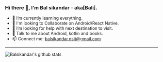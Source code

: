 ### Hi there 👋, I'm Bal sikandar - aka[Bali].


- 🌱 I’m currently learning everything.
- 👯 I'm looking to Collaborate on Android/React Native.
- 🤔 I’m looking for help with next destination to visit.
- 💬 Talk to me about Android, kotlin and books.
- 📫 Connect me: balsikandar.nsit@gmail.com

---

<img align="left" alt="Balsikandar's github stats" src="https://github-readme-stats.vercel.app/api?username=balsikandar&show-icons=true&hide_border=true" />

<!--
**balsikandar/balsikandar** is a ✨ _special_ ✨ repository because its `README.md` (this file) appears on your GitHub profile.

Here are some ideas to get you started:

- 🔭 I’m currently working on ...
- 🌱 I’m currently learning ...
- 👯 I’m looking to collaborate on ...
- 🤔 I’m looking for help with ...
- 💬 Ask me about ...
- 📫 How to reach me: ...
- 😄 Pronouns: ...
- ⚡ Fun fact: ...
-->
